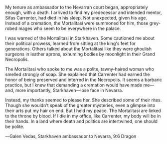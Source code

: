 My tenure as ambassador to the Nevarran court began, appropriately enough, with a death. I arrived to find my predecessor and intended mentor, Sifas Carrenter, had died in his sleep. Not unexpected, given his age. Instead of a cremation, the Mortalitasi were summoned for him, those grey-robed mages who seem to be everywhere in the palace.

I was warned of the Mortalitasi in Starkhaven. Some cautioned me about their political prowess, learned from sitting at the king's feet for generations. Others talked about the Mortalitasi like they were ghoulish surgeons in leather aprons, exhuming bodies by moonlight in their Grand Necropolis.

The Mortalitasi who spoke to me was a polite, tawny-haired woman who smelled strongly of soap. She explained that Carrenter had earned the honor of being preserved and interred in the Necropolis. It seems a barbaric practice, but I knew that demanding a cremation would have made me—and, more importantly, Starkhaven—lose face in Nevarra.

Instead, my thanks seemed to please her. She described some of their rites. Though she wouldn't speak of the greater mysteries, even a glimpse into their arts put my hair on end. But I held my peace. The Mortalitasi are linked to the throne by blood. If I die in my office, like Carrenter, my body will be in their hands. In a land where death and politics are intertwined, one should be polite.

—Galen Vedas, Starkhaven ambassador to Nevarra, 9:6 Dragon
